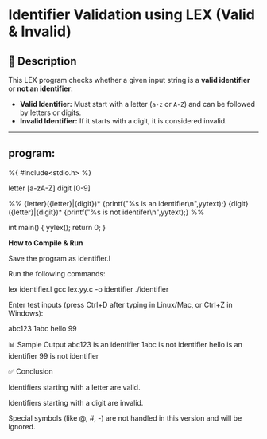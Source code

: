 # Identifier Validation using LEX (Valid & Invalid)

## 📌 Description
This LEX program checks whether a given input string is a **valid identifier** or **not an identifier**.  

- **Valid Identifier:** Must start with a letter (`a-z` or `A-Z`) and can be followed by letters or digits.  
- **Invalid Identifier:** If it starts with a digit, it is considered invalid.  

---

## program:

%{
#include<stdio.h>
%}

letter  [a-zA-Z]
digit   [0-9]

%%
{letter}({letter}|{digit})*  {printf("%s is an identifier\n",yytext);}
{digit}({letter}|{digit})*   {printf("%s is not identifer\n",yytext);}
%%

int main()
{
yylex();
return 0;
}



**How to Compile & Run**

Save the program as identifier.l

Run the following commands:

lex identifier.l
gcc lex.yy.c -o identifier
./identifier


Enter test inputs (press Ctrl+D after typing in Linux/Mac, or Ctrl+Z in Windows):

abc123
1abc
hello
99

📊 Sample Output
abc123 is an identifier
1abc is not identifier
hello is an identifier
99 is not identifier

✅ Conclusion

Identifiers starting with a letter are valid.

Identifiers starting with a digit are invalid.

Special symbols (like @, #, -) are not handled in this version and will be ignored.
